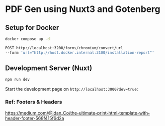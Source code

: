 # PDF Gen using Nuxt3 and Gotenberg

## Setup for Docker

```bash
docker compose up -d
```

```bash
POST http://localhost:3200/forms/chromium/convert/url 
--form 'url="http://host.docker.internal:3100/installation-report"'
```

## Development Server (Nuxt)

```bash
npm run dev
```

Start the development page on `http://localhost:3000?dev=true`:

### Ref: Footers & Headers

https://medium.com/@Idan_Co/the-ultimate-print-html-template-with-header-footer-568f415f6d2a